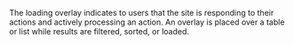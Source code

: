 The loading overlay indicates to users that the site is responding to their actions and actively processing an action. An overlay is placed over a table or list while results are filtered, sorted, or loaded.
